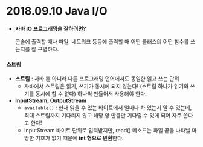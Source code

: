 # 2018.09.10 Java I/O

- **자바 IO 프로그래밍을 잘하려면?**

  콘솔에 출력할 때나 파일, 네트워크 등등에 출력할 때 어떤 클래스의 어떤 함수를 쓰는지를 잘 구별하자.



#### 스트림

- **스트림** : 자바 뿐 아니라 다른 프로그래밍 언어에서도 동일한 읽고 쓰는 단위
  - 자바에서 스트림은 읽기, 쓰기가 동시에 되지 않는다! (스트림 하나가 읽기와 쓰기를 동시에 할 수 없다) 하나씩 만들어서 사용해야 한다.
- **InputStream, OutputStream**
  - ```available()``` : 현재 읽을 수 있는 바이트에서 얼마나 차 있는지 알 수 있는데, 최대 스트림까지 기다리지 않고 해당 양 만큼만 기다릴 수 있게 되어 자주 쓴다고 한다!
  - InputStream 바이트 단위로 입력받지만, read() 메소드는 파일 끝을 나타낼 마땅한 기호가 없기 때문에 **int 형으로 반환**한다.
